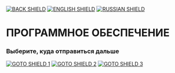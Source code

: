 [![BACK SHIELD](https://img.shields.io/badge/..%2F-Назад-444?style=flat-square)](../RU_README.md)
[![ENGLISH SHIELD](https://img.shields.io/badge/-English-444?style=flat-square)]()
[![RUSSIAN SHIELD](https://img.shields.io/badge/-Русский-08f?style=flat-square)](RU_README.md)

# ПРОГРАММНОЕ ОБЕСПЕЧЕНИЕ

### Выберите, куда отправиться дальше
[![GOTO SHIELD 1](https://img.shields.io/badge/Прошивка-666?style=for-the-badge&logoColor=FFF)](firmware/RU_README.md)
[![GOTO SHIELD 2](https://img.shields.io/badge/Драйвер-666?style=for-the-badge&logoColor=FFF)](driver/RU_README.md)
[![GOTO SHIELD 3](https://img.shields.io/badge/Библиотеки-666?style=for-the-badge&logoColor=FFF)](libraries/RU_README.md)
